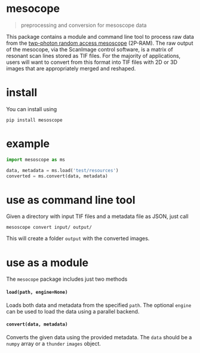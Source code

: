 # mesocope

> preprocessing and conversion for mesoscope data

This package contains a module and command line tool to process raw data from the [twp-photon random access mesoscope](https://elifesciences.org/content/5/e14472) (2P-RAM). The raw output of the mesocope, via the ScanImage control software, is a matrix of resonant scan lines stored as TIF files. For the majority of applications, users will want to convert from this format into TIF files with 2D or 3D images that are appropriately merged and reshaped. 

# install

You can install using

```
pip install mesoscope
```

# example

```python
import mesoscope as ms

data, metadata = ms.load('test/resources')
converted = ms.convert(data, metadata)
```

# use as command line tool

Given a directory with input TIF files and a metadata file as JSON, just call

```
mesoscope convert input/ output/
```

This will create a folder `output` with the converted images.

# use as a module

The `mesocope` package includes just two methods

#### `load(path, engine=None)`

Loads both data and metadata from the specified `path`. The optional `engine` can be used to load the data using a parallel backend.

#### `convert(data, metadata)`

Converts the given data using the provided metadata. The `data` should be a `numpy` array or a `thunder` `images` object.